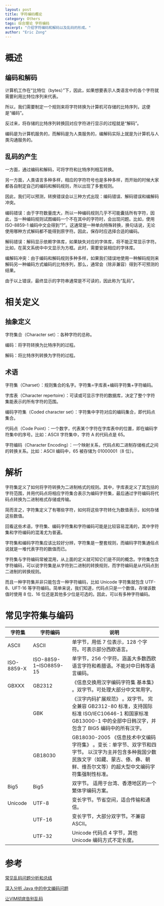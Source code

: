 ```yaml
---
layout: post
title: 字符编码概论
category: Others
tags: 综合理论 字符编码
excerpt: "介绍字符编码和解码以及乱码的形成。"
author: "Eric Zong"
---
```


# 概述

## 编码和解码

计算机工作在“比特位（bytes）”下，因此，如果想要表示人类语言中的各个字符就需要利用比特位序列来代表。

所以，我们需要制定一个规则来将字符转换为计算机可存储的比特序列，这便是“编码”。

反过来，将存储的比特序列转换回对应字符进行显示的过程就是“解码”。

编码是为计算机服务的，而解码是为人类服务的，编解码实际上就是为计算机与人类沟通服务的。

## 乱码的产生

一方面，通过编码和解码，可将字符和比特序列相互转换。

另一方面，人类语言多种多样，相应的字符符号也是多种多样，而开始的时候大家都各自制定自己的编码和解码规则，所以出现了多套规则。

因此，我们可以预测，转换错误会以三种方式出现：编码错误、解码错误和编解码冲突。

编码错误：由于字符数量庞大，所以一种编码规则几乎不可能囊括所有字符，因此，当一种编码规则试图编码一个不在其中的字符时，会出现问题。比如，使用 ISO-8859-1 编码中文会得到“?”。这通常是一种单向特殊转换，换句话说，无论使用哪种方式解码都不能得到原字符。因此，保存时应选择合适的编码。

解码错误：解码显示依赖字体库，如果缺失对应的字体库，将不能正常显示字符。比如，在英文系统中中文显示为方框。此时，需要安装相应的字体库。

编解码冲突：由于编码和解码规则多种多样，如果我们错误地使用一种解码规则来解码另一种编码方式编码的比特序列，那么，通常会（除非兼容）得到不可预测的结果。

由于以上错误，最终显示的字符串通常是不可读的，因此称为“乱码”。

# 相关定义

## 抽象定义

字符集合（Character set）：各种字符的总称。

编码：将字符转换为比特序列的过程。

解码：将比特序列转换为字符的过程。

## 术语

字符集（Charset）：规则集合的名字。字符集=字库表+编码字符集+字符编码。

字库表（Character repertoire）：可读或可显示字符的数据库，决定了整个字符集能表示的所有字符的范围。

编码字符集（Coded character set）：字符集中字符对应的编码集合，即代码点集合。

代码点（Code Point）：一个数字，代表某个字符在字库表中的位置，即在编码字符集中的序号。比如：ASCII 字符集中，字符 A 的代码点是 65。

字符编码（Character Encoding）：一个映射关系，代码点和二进制存储格式之间的转换关系。比如：ASCII 编码中，65 被存储为 01000001（8 位）。

# 解析

字符集定义了如何将字符转换为二进制格式的规则。其中，字库表定义了其包括的字符范围，并用代码点将相应字符集合表示为编码字符集，最后通过字符编码将代码点转换为二进制格式存储或传输。

简而言之，字符集定义了有哪些字符，如何将这些字符转化为数值表示，如何存储这些数值。

回看这些术语，字符集、编码字符集和字符编码可能是比较容易混淆的，其中字符集和字符编码的混淆尤为普遍。

字符集和编码字符集应该比较好分辨，字符集是一整套规则，而编码字符集通俗点说就是一堆代表字符的数值而已。

字符集与字符编码常被混用，从上面的定义就可知它们是不同的概念。字符集包含字符编码，可以说字符集是从字符到二进制的转换规则，而字符编码是从代码点到二进制的转换规则。

而且一种字符集并非只能包含一种字符编码，比如 Unicode 字符集就包含 UTF-8、UFT-16 等字符编码。简单来说，我们知道，代码点只是一个数值，存储该数值时使用 8 位、16 位还是其他多少位是可选的。因此，可以有多种字符编码。

# 常见字符集与编码

| 字符集     | 字符编码              | 说明                                                         |
| ---------- | --------------------- | ------------------------------------------------------------ |
| ASCII      | ASCII                 | 单字节，用低 7 位表示，128 个字符。可表示部分西欧语言。      |
| ISO-8859-X | ISO-8859-1~ISO8859-15 | 单字节，256 个字符。涵盖大多数西欧语言字符和希腊语。不能对中日韩等语言编码。 |
| GBXXX      | GB2312                | 《信息交换用汉字编码字符集 基本集》 。双字节。可处理大部分中文常用字。 |
|            | GBK                   | 《汉字内码扩展规范》 。双字节。 完全兼容 GB2312-80 标准，支持国际标准 ISO/IEC10646-1 和国家标准 GB13000-1 中的全部中日韩汉字，并包含了 BIG5 编码中的所有汉字。 |
|            | GB18030               | GB18030-2005 《信息技术中文编码字符集》 。变长：单字节、双字节和四字节。 以汉字为主并包含多种我国少数民族文字（如藏、蒙古、傣、彝、朝鲜、维吾尔文等）的超大型中文编码字符集强制性标准。 |
| Big5       | Big5                  | 双字节。 适用于台湾、香港地区的一个繁体字编码方案。          |
| Unicode    | UTF-8                 | 变长字节。节省空间，适合传输和通信。                         |
|            | UTF-16                | 变长字节，大部分双字节。不兼容 ASCII。                       |
|            | UTF-32                | Unicode 代码点 4 字节，其他 Unicode 编码方式不定长度。       |

# 参考

[常见乱码问题分析和总结](https://www.ibm.com/developerworks/cn/java/analysis-and-summary-of-common-random-code-problems/index.html?cm_mmc=dwchina-_-homepage-_-social-_-qq)

[深入分析 Java 中的中文编码问题](https://www.ibm.com/developerworks/cn/java/j-lo-chinesecoding/index.html)

[让VIM彻底告别乱码](https://blog.csdn.net/smstong/article/details/51279810)